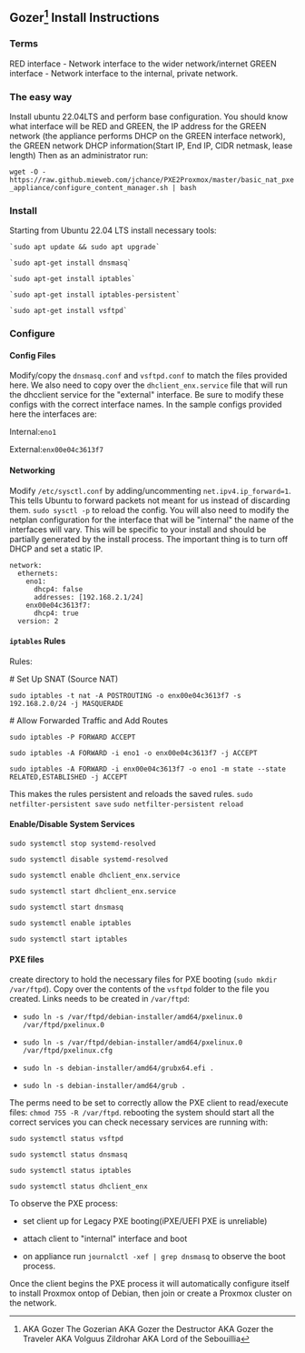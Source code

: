 ## Gozer[^1] Install Instructions


### Terms

RED interface - Network interface to the wider network/internet
GREEN interface - Network interface to the internal, private network.
### The easy way

Install ubuntu 22.04LTS and perform base configuration. You should know what interface will be RED and GREEN, the IP address for the GREEN network (the appliance performs DHCP on the GREEN interface network), the GREEN network DHCP information(Start IP, End IP, CIDR netmask, lease length) Then as an administrator run:

`wget -O - https://raw.github.mieweb.com/jchance/PXE2Proxmox/master/basic_nat_pxe_appliance/configure_content_manager.sh | bash`
### Install

Starting from Ubuntu 22.04 LTS install necessary tools:
    
    `sudo apt update && sudo apt upgrade`
    
    `sudo apt-get install dnsmasq`
    
    `sudo apt-get install iptables`
    
    `sudo apt-get install iptables-persistent`
    
    `sudo apt-get install vsftpd` 

### Configure

#### Config Files

Modify/copy the `dnsmasq.conf` and `vsftpd.conf` to match the files provided here. We also need to copy over the `dhclient_enx.service` file that will run the dhcclient service for the "external" interface. Be sure to modify these configs with the correct interface names. In the sample configs provided here the interfaces are: 
   
   Internal:`eno1`
   
   External:`enx00e04c3613f7`

#### Networking

Modify `/etc/sysctl.conf` by adding/uncommenting `net.ipv4.ip_forward=1`. This tells Ubuntu to forward packets not meant for us instead of discarding them.
`sudo sysctl -p` to reload the config.
You will also need to modify the netplan configuration for the interface that will be "internal" the name of the interfaces will vary. This will be specific to your install and should be partially generated by the install process. The important thing is to turn off DHCP and set a static IP.
```
network:
  ethernets:
    eno1:
      dhcp4: false
      addresses: [192.168.2.1/24]
    enx00e04c3613f7:
      dhcp4: true
  version: 2
```

#### `iptables` Rules

Rules:

\# Set Up SNAT (Source NAT)

`sudo iptables -t nat -A POSTROUTING -o enx00e04c3613f7 -s 192.168.2.0/24 -j MASQUERADE`

\# Allow Forwarded Traffic and Add Routes

`sudo iptables -P FORWARD ACCEPT`

`sudo iptables -A FORWARD -i eno1 -o enx00e04c3613f7 -j ACCEPT`

`sudo iptables -A FORWARD -i enx00e04c3613f7 -o eno1 -m state --state RELATED,ESTABLISHED -j ACCEPT`

This makes the rules persistent and reloads the saved rules.
`sudo netfilter-persistent save`
`sudo netfilter-persistent reload`

#### Enable/Disable System Services

`sudo systemctl stop systemd-resolved`

`sudo systemctl disable systemd-resolved`

`sudo systemctl enable dhclient_enx.service`

`sudo systemctl start dhclient_enx.service`

`sudo systemctl start dnsmasq`

`sudo systemctl enable iptables`

`sudo systemctl start iptables`

#### PXE files

create directory to hold the necessary files for PXE booting (`sudo mkdir /var/ftpd`). Copy over the contents of the `vsftpd` folder to the file you created. Links needs to be created in `/var/ftpd`:  
 
 - `sudo ln -s /var/ftpd/debian-installer/amd64/pxelinux.0 /var/ftpd/pxelinux.0`

 - `sudo ln -s /var/ftpd/debian-installer/amd64/pxelinux.0 /var/ftpd/pxelinux.cfg`
 
 - `sudo ln -s debian-installer/amd64/grubx64.efi .`
 
 - `sudo ln -s debian-installer/amd64/grub .`
 
The perms need to be set to correctly allow the PXE client to read/execute files: `chmod 755 -R /var/ftpd`.
rebooting the system should start all the correct services you can check necessary services are running with:

`sudo systemctl status vsftpd`

`sudo systemctl status dnsmasq`

`sudo systemctl status iptables`

`sudo systemctl status dhclient_enx`

To observe the PXE process:

 - set client up for Legacy PXE booting(iPXE/UEFI PXE is unreliable)
 
 - attach client to "internal" interface and boot

 - on appliance run `journalctl -xef | grep dnsmasq` to observe the boot process. 

 Once the client begins the PXE process it will automatically configure itself to install Proxmox ontop of Debian, then join or create a Proxmox cluster on the network.


 [^1]: AKA Gozer The Gozerian AKA Gozer the Destructor AKA Gozer the Traveler AKA Volguus Zildrohar AKA Lord of the Sebouillia